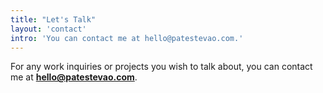 ```yaml
---
title: "Let's Talk"
layout: 'contact'
intro: 'You can contact me at hello@patestevao.com.'
---
```


For any work inquiries or projects you wish to talk about, you can contact me at
**hello@patestevao.com**.
